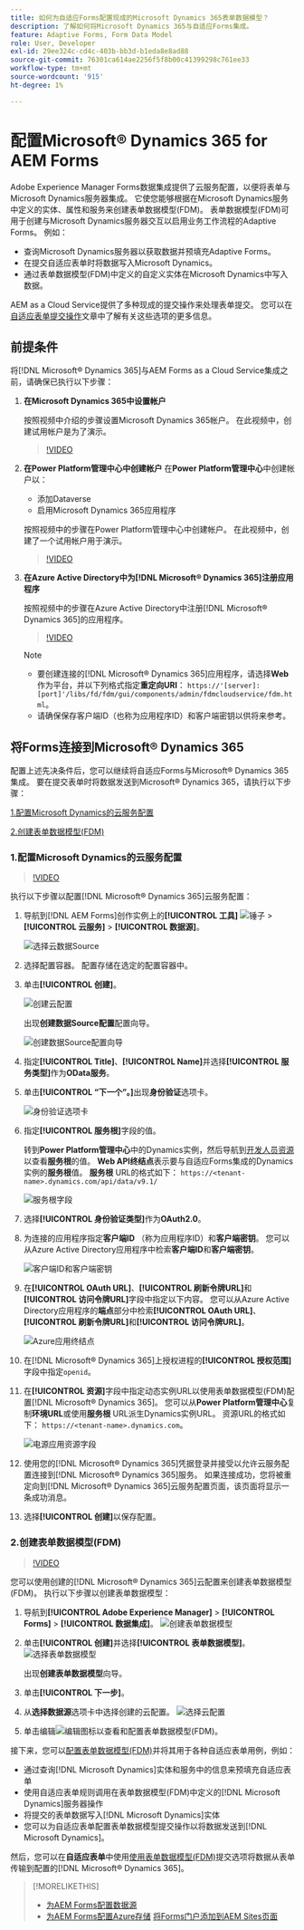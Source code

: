 ```yaml
---
title: 如何为自适应Forms配置现成的Microsoft Dynamics 365表单数据模型？
description: 了解如何将Microsoft Dynamics 365与自适应Forms集成。
feature: Adaptive Forms, Form Data Model
role: User, Developer
exl-id: 29ee324c-cd4c-403b-bb3d-b1eda8e8ad88
source-git-commit: 76301ca614ae2256f5f8b00c41399298c761ee33
workflow-type: tm+mt
source-wordcount: '915'
ht-degree: 1%

---
```



# 配置Microsoft® Dynamics 365 for AEM Forms

Adobe Experience Manager Forms数据集成提供了云服务配置，以便将表单与Microsoft Dynamics服务器集成。 它使您能够根据在Microsoft Dynamics服务中定义的实体、属性和服务来创建表单数据模型(FDM)。 表单数据模型(FDM)可用于创建与Microsoft Dynamics服务器交互以启用业务工作流程的Adaptive Forms。 例如：
* 查询Microsoft Dynamics服务器以获取数据并预填充Adaptive Forms。
* 在提交自适应表单时将数据写入Microsoft Dynamics。
* 通过表单数据模型(FDM)中定义的自定义实体在Microsoft Dynamics中写入数据。

AEM as a Cloud Service提供了多种现成的提交操作来处理表单提交。 您可以在[自适应表单提交操作](/help/forms/configure-submit-actions-core-components.md)文章中了解有关这些选项的更多信息。

<!-- 
[[!DNL Experience Manager Forms] Data Integration](data-integration.md) provides [!DNL Microsoft&reg; Dynamics 365] Cloud Services to integrate Adaptive Forms with out of the box Form Data Model (FDM). The Adaptive Forms can then interact with [!DNL Microsoft&reg; Dynamics 365] servers to enable business workflows. For example:

* Write data into [!DNL Microsoft&reg; Dynamics 365] on Adaptive Form submission.
* Write data in [!DNL Microsoft&reg; Dynamics 365] through custom entities defined in Form Data Model (FDM) and conversely.
* Query [!DNL Microsoft&reg; Dynamics 365]server for data and prepopulate Adaptive Forms.
* Read data from [!DNL Microsoft&reg; Dynamics 365] server.

[!DNL Microsoft&reg; Dynamics 365] cloud services and Form Data Model (FDM) are available out of the box on the [!DNL AEM Forms] Server after you [set up a development project for Forms based on Experience Manager archetype](setup-local-development-environment.md#forms-cloud-service-local-development-environment).

>[!NOTE]
>
>Microsoft&reg; Dynamics 365 cloud services and Form Data Model (FDM) are available out of the box only if you set up an [!DNL Experience Manager Forms] as a [!DNL Cloud Service] project based on [AEM Archetype 30](https://github.com/adobe/aem-project-archetype/releases/tag/aem-project-archetype-30) or later.-->

## 前提条件

将[!DNL Microsoft® Dynamics 365]与AEM Forms as a Cloud Service集成之前，请确保已执行以下步骤：


1. **在Microsoft Dynamics 365中设置帐户**

   按照视频中介绍的步骤设置Microsoft Dynamics 365帐户。 在此视频中，创建试用帐户是为了演示。

   >[!VIDEO](https://video.tv.adobe.com/v/3444389/)

1. **在Power Platform管理中心中创建帐户**
在&#x200B;**Power Platform管理中心**&#x200B;中创建帐户以：
   * 添加Dataverse
   * 启用Microsoft Dynamics 365应用程序

   按照视频中的步骤在Power Platform管理中心中创建帐户。 在此视频中，创建了一个试用帐户用于演示。

   >[!VIDEO](https://video.tv.adobe.com/v/3444388)

1. **在Azure Active Directory中为[!DNL Microsoft® Dynamics 365]注册应用程序**

   按照视频中的步骤在Azure Active Directory中注册[!DNL Microsoft® Dynamics 365]的应用程序。

   >[!VIDEO](https://video.tv.adobe.com/v/3444369/dynamics365integration-microsoftdynamics-apiaccess-azuread-appregistration)

   >[!NOTE]
   >
   > * 要创建连接的[!DNL Microsoft® Dynamics 365]应用程序，请选择&#x200B;**Web**&#x200B;作为平台，并以下列格式指定&#x200B;**重定向URI**： `https://'[server]:[port]'/libs/fd/fdm/gui/components/admin/fdmcloudservice/fdm.html`。
   > * 请确保保存客户端ID（也称为应用程序ID）和客户端密钥以供将来参考。

## 将Forms连接到Microsoft® Dynamics 365

配置上述先决条件后，您可以继续将自适应Forms与Microsoft® Dynamics 365集成。 要在提交表单时将数据发送到Microsoft® Dynamics 365，请执行以下步骤：

[1.配置Microsoft Dynamics的云服务配置](#1-configure-cloud-service-configuration-for-microsoft-dynamics)

[2.创建表单数据模型(FDM)](#2-create-form-data-model-fdm)

### 1.配置Microsoft Dynamics的云服务配置

>[!VIDEO](https://video.tv.adobe.com/v/3444370/cloudconfiguration-dataintegration-adobeexperiencemanager-aemforms-microsoftdynamics)

执行以下步骤以配置[!DNL Microsoft® Dynamics 365]云服务配置：

1. 导航到[!DNL AEM Forms]创作实例上的&#x200B;**[!UICONTROL 工具]** ![锤子](assets/hammer.png) > **[!UICONTROL 云服务]** > **[!UICONTROL 数据源]**。

   ![选择云数据Source](/help/forms/assets/dynamics-data-source.png)
1. 选择配置容器。 配置存储在选定的配置容器中。
1. 单击&#x200B;**[!UICONTROL 创建]**。

   ![创建云配置](/help/forms/assets/dynamics-select-configuration.png)

   出现&#x200B;**创建数据Source配置**&#x200B;配置向导。

   ![创建数据Source配置向导](/help/forms/assets/dynamics-create-data-configuration.png)

1. 指定&#x200B;**[!UICONTROL Title]**、**[!UICONTROL Name]**&#x200B;并选择&#x200B;**[!UICONTROL 服务类型]**&#x200B;作为&#x200B;**OData服务**。
1. 单击&#x200B;**[!UICONTROL “下一个”。]**&#x200B;出现&#x200B;**身份验证**&#x200B;选项卡。

   ![身份验证选项卡](/help/forms/assets/dynamics-authentication-tab.png)

1. 指定&#x200B;**[!UICONTROL 服务根]**&#x200B;字段的值。

   转到&#x200B;**Power Platform管理中心**&#x200B;中的Dynamics实例，然后导航到[开发人员资源](https://docs.microsoft.com/en-us/powerapps/developer/data-platform/view-download-developer-resources)以查看&#x200B;**服务根**&#x200B;的值。 **Web API终结点**&#x200B;表示要与自适应Forms集成的Dynamics实例的&#x200B;**服务根**&#x200B;值。 **服务根** URL的格式如下： `https://<tenant-name>.dynamics.com/api/data/v9.1/`

   ![服务根字段](/help/forms/assets/dynamics-service-root.png)

1. 选择&#x200B;**[!UICONTROL 身份验证类型]**&#x200B;作为&#x200B;**OAuth2.0**。
1. 为连接的应用程序指定&#x200B;**客户端ID** （称为应用程序ID）和&#x200B;**客户端密钥**。
您可以从Azure Active Directory应用程序中检索&#x200B;**客户端ID**&#x200B;和&#x200B;**客户端密钥**。

   ![客户端ID和客户端密钥](/help/forms/assets/dynamics-azure-app-resgistration.png)

1. 在&#x200B;**[!UICONTROL OAuth URL]**、**[!UICONTROL 刷新令牌URL]**&#x200B;和&#x200B;**[!UICONTROL 访问令牌URL]**&#x200B;字段中指定以下内容。
您可以从Azure Active Directory应用程序的&#x200B;**端点**&#x200B;部分中检索&#x200B;**[!UICONTROL OAuth URL]**、**[!UICONTROL 刷新令牌URL]**&#x200B;和&#x200B;**[!UICONTROL 访问令牌URL]**。

   ![Azure应用终结点](/help/forms/assets/dynamics-azure-app-endpoints.png)

1. 在[!DNL Microsoft® Dynamics 365]上授权进程的&#x200B;**[!UICONTROL 授权范围]**&#x200B;字段中指定`openid`。
1. 在&#x200B;**[!UICONTROL 资源]**&#x200B;字段中指定动态实例URL以使用表单数据模型(FDM)配置[!DNL Microsoft® Dynamics 365]。
您可以从&#x200B;**Power Platform管理中心**&#x200B;复制&#x200B;**环境URL**&#x200B;或使用&#x200B;**服务根** URL派生Dynamics实例URL。 资源URL的格式如下： `https://<tenant-name>.dynamics.com`。

   ![电源应用资源字段](/help/forms/assets/dynamics-resource-field.png)

1. 使用您的[!DNL Microsoft® Dynamics 365]凭据登录并接受以允许云服务配置连接到[!DNL Microsoft® Dynamics 365]服务。 如果连接成功，您将被重定向到[!DNL Microsoft® Dynamics 365]云服务配置页面，该页面将显示一条成功消息。
1. 选择&#x200B;**[!UICONTROL 创建]**&#x200B;以保存配置。

### 2.创建表单数据模型(FDM)

>[!VIDEO](https://video.tv.adobe.com/v/3444367/aemforms-adobeexperiencemanager-formdatamodel--dataintegration-digitalforms)

您可以使用创建的[!DNL Microsoft® Dynamics 365]云配置来创建表单数据模型(FDM)。 执行以下步骤以创建表单数据模型：

1. 导航到&#x200B;**[!UICONTROL Adobe Experience Manager]** > **[!UICONTROL Forms]** > **[!UICONTROL 数据集成]**。
   ![创建表单数据模型](/help/forms/assets/dynamics-create-fdm.png)

1. 单击&#x200B;**[!UICONTROL 创建]**&#x200B;并选择&#x200B;**[!UICONTROL 表单数据模型]**。
   ![选择表单数据模型](/help/forms/assets/dynamics-select-fdm.png)

   出现&#x200B;**创建表单数据模型**&#x200B;向导。
1. 单击&#x200B;**[!UICONTROL 下一步]**。
1. 从&#x200B;**选择数据源**&#x200B;选项卡中选择创建的云配置。
   ![选择云配置](/help/forms/assets/dynamics-select-cloud-config.png)

1. 单击编辑![编辑](assets/edit.png)图标以查看和配置表单数据模型(FDM)。

接下来，您可以[配置表单数据模型(FDM)](/help/forms/work-with-form-data-model.md#configure-services)并将其用于各种自适应表单用例，例如：

* 通过查询[!DNL Microsoft Dynamics]实体和服务中的信息来预填充自适应表单
* 使用自适应表单规则调用在表单数据模型(FDM)中定义的[!DNL Microsoft Dynamics]服务器操作
* 将提交的表单数据写入[!DNL Microsoft Dynamics]实体
* 您可以为自适应表单配置表单数据模型提交操作以将数据发送到[!DNL Microsoft Dynamics]。

然后，您可以在&#x200B;**自适应表单**&#x200B;中使用[使用表单数据模型(FDM)](/help/forms/using-form-data-model.md)提交选项将数据从表单传输到配置的[!DNL Microsoft® Dynamics 365]。


>[!MORELIKETHIS]
>
>* [为AEM Forms配置数据源](/help/forms/configure-data-sources.md)
>* [为AEM Forms配置Azure存储](/help/forms/configure-azure-storage.md)
>  [将Forms门户添加到AEM Sites页面](/help/forms/configure-forms-portal.md)
